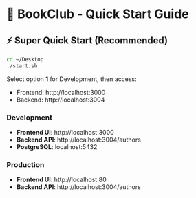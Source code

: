 # 🚀 BookClub - Quick Start Guide

## ⚡ Super Quick Start (Recommended)

```bash
cd ~/Desktop
./start.sh
```

Select option **1** for Development, then access:
- Frontend: http://localhost:3000
- Backend: http://localhost:3004


### Development
- **Frontend UI**: http://localhost:3000
- **Backend API**: http://localhost:3004/authors
- **PostgreSQL**: localhost:5432

### Production
- **Frontend UI**: http://localhost:80
- **Backend API**: http://localhost:3004/authors